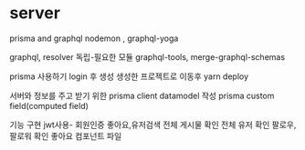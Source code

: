 # server
prisma and graphql
nodemon , graphql-yoga

graphql, resolver 독립-필요한 모듈 
graphql-tools, merge-graphql-schemas

prisma 사용하기 
login 후 생성
생성한 프로젝트로 이동후 yarn deploy

서버와 정보를 주고 받기 위한 prisma client
datamodel 작성
prisma custom field(computed field)

기능 구현 
jwt사용- 회원인증 
좋아요,유저검색
전체 게시물 확인 
전체 유저 확인
팔로우, 팔로워 확인 
좋아요 컴포넌트 파일 
